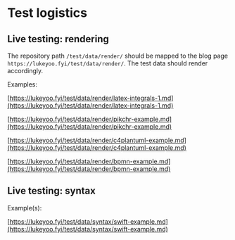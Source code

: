 # Test logistics

## Live testing: rendering

The repository path `/test/data/render/` should be mapped to the blog page 
`https://lukeyoo.fyi/test/data/render/`. 
The test data should render accordingly.

Examples:

[https://lukeyoo.fyi/test/data/render/latex-integrals-1.md](https://lukeyoo.fyi/test/data/render/latex-integrals-1.md)

[https://lukeyoo.fyi/test/data/render/pikchr-example.md](https://lukeyoo.fyi/test/data/render/pikchr-example.md)

[https://lukeyoo.fyi/test/data/render/c4plantuml-example.md](https://lukeyoo.fyi/test/data/render/c4plantuml-example.md)

[https://lukeyoo.fyi/test/data/render/bpmn-example.md](https://lukeyoo.fyi/test/data/render/bpmn-example.md)

## Live testing: syntax

Example(s):

[https://lukeyoo.fyi/test/data/syntax/swift-example.md](https://lukeyoo.fyi/test/data/syntax/swift-example.md)